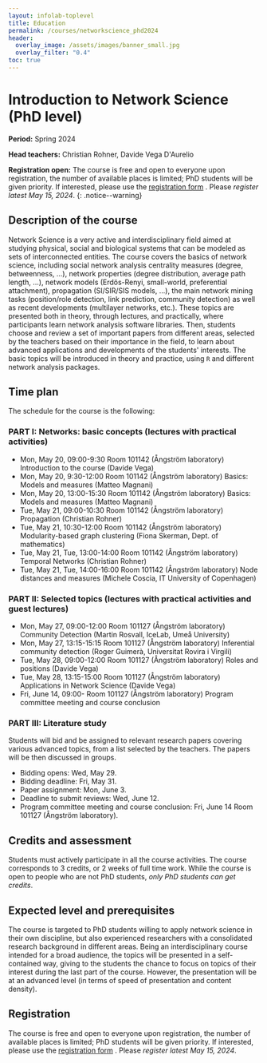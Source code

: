 ```yaml
---
layout: infolab-toplevel
title: Education
permalink: /courses/networkscience_phd2024
header:
  overlay_image: /assets/images/banner_small.jpg
  overlay_filter: "0.4"
toc: true
---
```


# Introduction to Network Science (PhD level)

**Period:** Spring 2024

**Head teachers:** Christian Rohner, Davide Vega D'Aurelio

**Registration open:** The course is free and open to everyone upon registration, the number of available places is limited; PhD students will be given priority. If interested, please use the <a href="https://forms.gle/btkNvpDDpbVrLLHJ7" target="_blank">registration form</a> . Please *register latest May 15, 2024*.
{: .notice--warning}

## Description of the course

Network Science is a very active and interdisciplinary field aimed at studying physical, social and biological systems that can be modeled as sets of interconnected entities. The course covers the basics of network science, including social network analysis centrality measures (degree, betweenness, ...), network properties (degree distribution, average path length, ...), network models (Erdös-Renyi, small-world, preferential attachment), propagation (SI/SIR/SIS models, ...), the main network mining tasks (position/role detection, link prediction, community detection) as well as recent developments (multilayer networks, etc.). These topics are presented both in theory, through lectures, and practically, where participants learn network analysis software libraries. Then, students choose and review a set of important papers from different areas, selected by the teachers based on their importance in the field, to learn about advanced applications and developments of the students' interests. The basic topics will be introduced in theory and practice, using `R` and different network analysis packages.

## Time plan

The schedule for the course is the following:

### PART I: Networks: basic concepts (lectures with practical activities)

 * Mon, May 20, 09:00-9:30 Room 101142 (Ångström laboratory) Introduction to the course (Davide Vega)
 * Mon, May 20, 9:30-12:00 Room 101142 (Ångström laboratory) Basics: Models and measures (Matteo Magnani)
 * Mon, May 20, 13:00-15:30 Room 101142 (Ångström laboratory) Basics: Models and measures (Matteo Magnani)
 * Tue, May 21, 09:00-10:30 Room 101142 (Ångström laboratory) Propagation  (Christian Rohner)
 * Tue, May 21, 10:30-12:00 Room 101142 (Ångström laboratory) Modularity-based graph clustering (Fiona Skerman, Dept. of mathematics)
 * Tue, May 21, Tue, 13:00-14:00 Room 101142 (Ångström laboratory) Temporal Networks (Christian Rohner)
 * Tue, May 21, Tue, 14:00-16:00 Room 101142 (Ångström laboratory) Node distances and measures (Michele Coscia, IT University of Copenhagen)

### PART II: Selected topics (lectures with practical activities and guest lectures)

 * Mon, May 27, 09:00-12:00 Room 101127 (Ångström laboratory) Community Detection (Martin Rosvall, IceLab, Umeå University)
 * Mon, May 27, 13:15-15:15 Room 101127 (Ångström laboratory) Inferential community detection (Roger Guimerà, Universitat Rovira i Virgili)
 * Tue, May 28, 09:00-12:00 Room 101127 (Ångström laboratory) Roles and positions (Davide Vega)
 * Tue, May 28, 13:15-15:00 Room 101127 (Ångström laboratory) Applications in Network Science (Davide Vega)
 * Fri, June 14, 09:00- Room 101127 (Ångström laboratory) Program committee meeting and course conclusion

### PART III: Literature study

Students will bid and be assigned to relevant research papers covering various advanced topics, from a list selected by the teachers. The papers will be then discussed in groups.

 * Bidding opens:  Wed, May 29.
 * Bidding deadline:  Fri, May 31.
 * Paper assignment:  Mon, June 3.
 * Deadline to submit reviews:  Wed, June 12.
 * Program committee meeting and course conclusion: Fri, June 14 Room 101127 (Ångström laboratory).

## Credits and assessment

Students must actively participate in all the course activities. The course corresponds to 3 credits, or 2 weeks of full time work. While the course is open to people who are not PhD students, *only PhD students can get credits*.

## Expected level and prerequisites

The course is targeted to PhD students willing to apply network science in their own discipline, but also experienced researchers with a consolidated research background in different areas. Being an interdisciplinary course intended for a broad audience, the topics will be presented in a self-contained way, giving to the students the chance to focus on topics of their interest during the last part of the course. However, the presentation will be at an advanced level (in terms of speed of presentation and content density).

## Registration

The course is free and open to everyone upon registration, the number of available places is limited; PhD students will be given priority. If interested, please use the <a href="https://forms.gle/btkNvpDDpbVrLLHJ7" target="_blank">registration form</a> . Please *register latest May 15, 2024*.